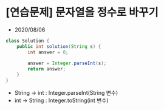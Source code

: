 # [연습문제] 문자열을 정수로 바꾸기

* 2020/08/06

```java
class Solution {
    public int solution(String s) {
        int answer = 0;
        
        answer = Integer.parseInt(s);
        return answer;
    }
}
```

- String → int : Integer.parseInt(String 변수)
- int → String : Integer.toString(int 변수)